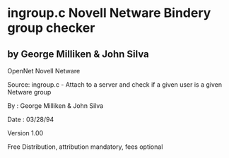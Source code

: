 # ingroup.c Novell Netware Bindery group checker
## by George Milliken & John Silva
OpenNet Novell Netware 

Source: ingroup.c - Attach to a server and check if a given user is a given Netware group

By    : George Milliken & John Silva

Date  : 03/28/94

Version 1.00


Free Distribution, attribution mandatory, fees optional


